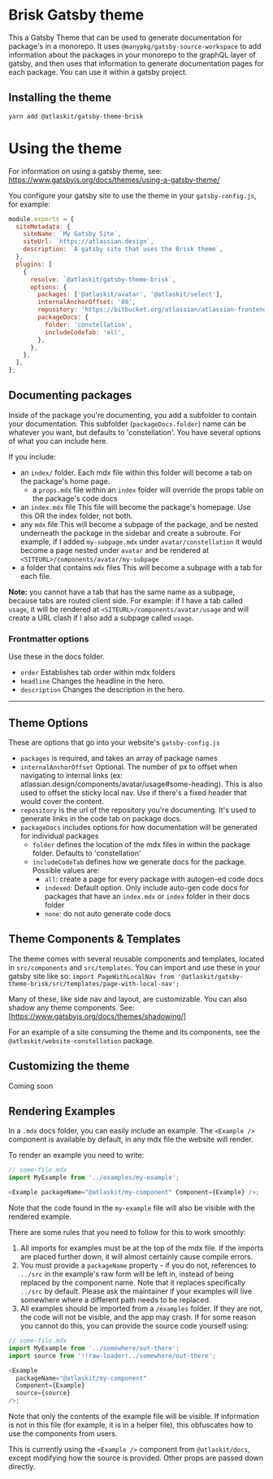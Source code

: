 # Brisk Gatsby theme

This a Gatsby Theme that can be used to generate documentation for package's in a monorepo. It uses `@manypkg/gatsby-source-workspace` to add information about the packages in your monorepo to the graphQL layer of gatsby, and then uses that information to generate documentation pages for each package. You can use it within a gatsby project.

## Installing the theme

`yarn add @atlaskit/gatsby-theme-brisk`

# Using the theme

For information on using a gatsby theme, see: <https://www.gatsbyjs.org/docs/themes/using-a-gatsby-theme/>

You configure your gatsby site to use the theme in your `gatsby-config.js`, for example:

```js
module.exports = {
  siteMetadata: {
    siteName: `My Gatsby Site`,
    siteUrl: `https://atlassian.design`,
    description: `A gatsby site that uses the Brisk theme`,
  },
  plugins: [
    {
      resolve: `@atlaskit/gatsby-theme-brisk`,
      options: {
        packages: ['@atlaskit/avatar', '@atlaskit/select'],
        internalAnchorOffset: '80',
        repository: 'https://bitbucket.org/atlassian/atlassian-frontend',
        packageDocs: {
          folder: 'constellation',
          includeCodeTab: 'all',
        },
      },
    },
  ],
};
```

## Documenting packages

Inside of the package you're documenting, you add a subfolder to contain your documentation. This subfolder (`packageDocs.folder`) name can be whatever you want, but defaults to 'constellation'. You have several options of what you can include here.

If you include:

- an `index/` folder.
  Each mdx file within this folder will become a tab on the package's home page.
  - a `props.mdx` file within an `index` folder will override the props table on the package's code docs
- an `index.mdx` file
  This file will become the package's homepage. Use this OR the index folder, not both.
- any `mdx` file
  This will become a subpage of the package, and be nested underneath the package in the sidebar and create a subroute. For example, if I added `my-subpage.mdx` under `avatar/constellation` it would become a page nested under `avatar` and be rendered at `<SITEURL>/components/avatar/my-subpage`
- a folder that contains `mdx` files
  This will become a subpage with a tab for each file.

**Note:** you cannot have a tab that has the same name as a subpage, because tabs are routed client side. For example: if I have a tab called `usage`, it will be rendered at `<SITEURL>/components/avatar/usage` and will create a URL clash if I also add a subpage called `usage`.

### Frontmatter options

Use these in the docs folder.

- `order`
  Establishes tab order within mdx folders
- `headline`
  Changes the headline in the hero.
- `description`
  Changes the description in the hero.

---

## Theme Options

These are options that go into your website's `gatsby-config.js`

- `packages` is required, and takes an array of package names
- `internalAnchorOffset` Optional. The number of px to offset when navigating to internal links (ex: atlassian.design/components/avatar/usage#some-heading). This is also used to offset the sticky local nav. Use if there's a fixed header that would cover the content.
- `repository` is the url of the repository you're documenting. It's used to generate links in the code tab on package docs.
- `packageDocs` includes options for how documentation will be generated for individual packages
  - `folder` defines the location of the mdx files in within the package folder. Defaults to 'constellation'
  - `includeCodeTab` defines how we generate docs for the package. Possible values are:
    - `all`: create a page for every package with autogen-ed code docs
    - `indexed`: Default option. Only include auto-gen code docs for packages that have an `index.mdx` or `index` folder in their docs folder
    - `none`: do not auto generate code docs

## Theme Components & Templates

The theme comes with several reusable components and templates, located in `src/components` and `src/templates`. You can import and use these in your gatsby site like so: `import PageWithLocalNav from '@atlaskit/gatsby-theme-brisk/src/templates/page-with-local-nav';`

Many of these, like side nav and layout, are customizable. You can also shadow any theme components. See: [https://www.gatsbyjs.org/docs/themes/shadowing/]

For an example of a site consuming the theme and its components, see the `@atlaskit/website-constellation` package.

## Customizing the theme

Coming soon

## Rendering Examples

In a `.mdx` docs folder, you can easily include an example. The `<Example />` component is available by default, in any mdx file the website will render.

To render an example you need to write:

```js
// some-file.mdx
import MyExample from '../examples/my-example';

<Example packageName="@atlaskit/my-component" Component={Example} />;
```

Note that the code found in the `my-example` file will also be visible with the rendered example.

There are some rules that you need to follow for this to work smoothly:

1. All imports for examples must be at the top of the mdx file. If the imports are placed further down, it will almost certainly cause compile errors.
2. You must provide a `packageName` property - if you do not, references to `../src` in the example's raw form will be left in, instead of being replaced by the component name. Note that it replaces specifically `../src` by default. Please ask the maintainer if your examples will live somewhere where a different path needs to be replaced.
3. All examples should be imported from a `/examples` folder. If they are not, the code will not be visible, and the app may crash. If for some reason you cannot do this, you can provide the source code yourself using:

```js
// some-file.mdx
import MyExample from '../somewhere/out-there';
import source from '!!raw-loader!../somewhere/out-there';

<Example
  packageName="@atlaskit/my-component"
  Component={Example}
  source={source}
/>;
```

Note that only the contents of the example file will be visible. If information is not in this file (for example, it is in a helper file), this obfuscates how to use the components from users.

This is currently using the `<Example />` component from `@atlaskit/docs`, except modifying how the source is provided. Other props are passed down directly.

